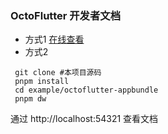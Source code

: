 ### OctoFlutter 开发者文档

 * 方式1 [ 在线查看 ](https://octoflutter.izuiyou.com)
 * 方式2
  ```shell
   git clone #本项目源码
   pnpm install
   cd example/octoflutter-appbundle
   pnpm dw
   ```

   通过 http://localhost:54321 查看文档
